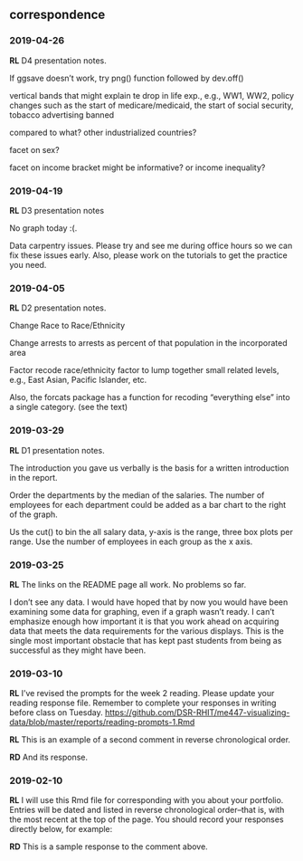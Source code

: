 
## correspondence

### 2019-04-26

**RL** D4 presentation notes.

If ggsave doesn’t work, try png() function followed by dev.off()

vertical bands that might explain te drop in life exp., e.g., WW1, WW2,
policy changes such as the start of medicare/medicaid, the start of
social security, tobacco advertising banned

compared to what? other industrialized countries?

facet on sex?

facet on income bracket might be informative? or income inequality?

### 2019-04-19

**RL** D3 presentation notes

No graph today :(.

Data carpentry issues. Please try and see me during office hours so we
can fix these issues early. Also, please work on the tutorials to get
the practice you need.

### 2019-04-05

**RL** D2 presentation notes.

Change Race to Race/Ethnicity

Change arrests to arrests as percent of that population in the
incorporated area

Factor recode race/ethnicity factor to lump together small related
levels, e.g., East Asian, Pacific Islander, etc.

Also, the forcats package has a function for recoding “everything else”
into a single category. (see the text)

### 2019-03-29

**RL** D1 presentation notes.

The introduction you gave us verbally is the basis for a written
introduction in the report.

Order the departments by the median of the salaries. The number of
employees for each department could be added as a bar chart to the right
of the graph.

Us the cut() to bin the all salary data, y-axis is the range, three box
plots per range. Use the number of employees in each group as the x
axis.

### 2019-03-25

**RL** The links on the README page all work. No problems so far.

I don’t see any data. I would have hoped that by now you would have been
examining some data for graphing, even if a graph wasn’t ready. I can’t
emphasize enough how important it is that you work ahead on acquiring
data that meets the data requirements for the various displays. This is
the single most important obstacle that has kept past students from
being as successful as they might have been.

### 2019-03-10

**RL** I’ve revised the prompts for the week 2 reading. Please update
your reading response file. Remember to complete your responses in
writing before class on Tuesday.
<https://github.com/DSR-RHIT/me447-visualizing-data/blob/master/reports/reading-prompts-1.Rmd>

**RL** This is an example of a second comment in reverse chronological
order.

**RD** And its response.

### 2019-02-10

**RL** I will use this Rmd file for corresponding with you about your
portfolio. Entries will be dated and listed in reverse chronological
order–that is, with the most recent at the top of the page. You should
record your responses directly below, for example:

**RD** This is a sample response to the comment above.
